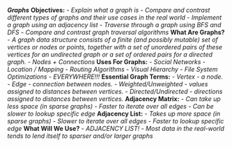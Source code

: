 ***Graphs***
    **Objectives:**
        - *Explain what a graph is*
        - *Compare and contrast different types of graphs and their use cases in the real world*
        - *Implement a graph using an adjacency list*
        - *Traverse through a graph using BFS and DFS*
        - *Compare and contrast graph traversal algorithms*
    **What Are Graphs?**
        - *A graph data structure consists of a finite (and possibly mutable) set of vertices or nodes or points, together with a set of unordered pairs of these vertices for an undirected graph or a set of ordered pairs for a directed graph.*
        - *Nodes + Connections*
    **Uses For Graphs:**
        - *Social Networks*
        - *Location / Mapping*
        - *Routing Algorithms*
        - *Visual Hierarchy*
        - *File System Optimizations*
        - *EVERYWHERE!!!*
    **Essential Graph Terms:**
        - *Vertex - a node.*
        - *Edge - connection between nodes.*
        - *Weighted/Unweighted - values assigned to distances between vertices.*
        - *Directed/Undirected - directions assigned to distances between vertices.*
    **Adjacency Matrix:**
        - *Can take up less space (in sparse graphs)*
        - *Faster to iterate over all edges*
        - *Can be slower to lookup specific edge*
    **Adjacency List:**
        - *Takes up more space (in sparse graphs)*
        - *Slower to iterate over all edges*
        - *Faster to lookup specific edge*
    **What Will We Use?**
        - *ADJACENCY LIST!*
        - *Most data in the real-world tends to lend itself to sparser and/or larger graphs*